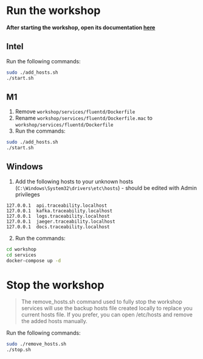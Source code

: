 # Run the workshop

**After starting the workshop, open its documentation [here](http://docs.traceability.localhost)**

## Intel

Run the following commands:

```bash
sudo ./add_hosts.sh
./start.sh
```

## M1

1. Remove `workshop/services/fluentd/Dockerfile`
2. Rename `workshop/services/fluentd/Dockerfile.mac` to `workshop/services/fluentd/Dockerfile`
3. Run the commands:

```bash
sudo ./add_hosts.sh
./start.sh
```

## Windows

1. Add the following hosts to your unknown hosts (`C:\Windows\System32\drivers\etc\hosts`) - should be edited with Admin privileges

```
127.0.0.1  api.traceability.localhost
127.0.0.1  kafka.traceability.localhost
127.0.0.1  logs.traceability.localhost
127.0.0.1  jaeger.traceability.localhost
127.0.0.1  docs.traceability.localhost
```

2. Run the commands:

```bash
cd workshop
cd services
docker-compose up -d
```

# Stop the workshop

> The remove_hosts.sh command used to fully stop the workshop services will use the backup hosts file created locally to replace you current hosts file. If you prefer, you can open /etc/hosts and remove the added hosts manually.


Run the following commands:


```bash
sudo ./remove_hosts.sh
./stop.sh
```
